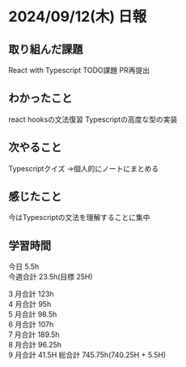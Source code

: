 # 2024/09/12(木) 日報

## 取り組んだ課題
React with Typescript
TODO課題 PR再提出

## わかったこと
react hooksの文法復習
Typescriptの高度な型の実装

## 次やること
Typescriptクイズ
→個人的にノートにまとめる

## 感じたこと
今はTypescriptの文法を理解することに集中

## 学習時間

今日 5.5h
<br />
今週合計 23.5h(目標 25H)
<br />

3 月合計 123h
<br />
4 月合計 95h
<br />
5 月合計 98.5h
<br />
6 月合計 107h
<br />
7 月合計 189.5h
<br />
8 月合計 96.25h
<br />
9 月合計 41.5H
総合計 745.75h(740.25H + 5.5H)
